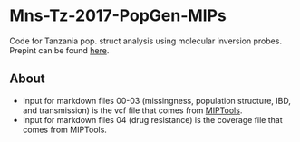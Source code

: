 # Mns-Tz-2017-PopGen-MIPs

Code for Tanzania pop. struct analysis using molecular inversion probes. Prepint can be found [here](https://www.biorxiv.org/content/10.1101/2020.05.09.085225v1).

## About

- Input for markdown files 00-03 (missingness, population structure, IBD, and transmission) is the vcf file that comes from [MIPTools](https://github.com/bailey-lab/MIPTools). 
- Input for markdown files 04 (drug resistance) is the coverage file that comes from MIPTools. 
